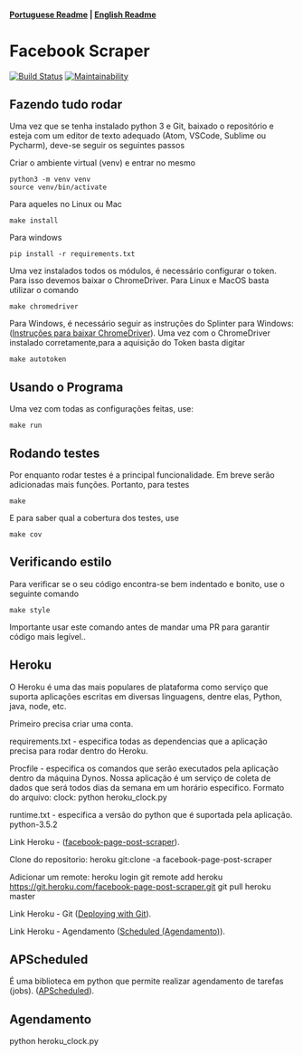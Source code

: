 
####  [Portuguese Readme](./README.md)  |  [English Readme](./Language/English/README.md)

# Facebook Scraper

[![Build Status](https://travis-ci.org/unb-cic-esw/facebook-page-post-scraper.svg?branch=master)](https://travis-ci.org/unb-cic-esw/facebook-page-post-scraper)
[![Maintainability](https://api.codeclimate.com/v1/badges/6d78fb4221b49847ca9c/maintainability)](https://codeclimate.com/github/unb-cic-esw/facebook-page-post-scraper/maintainability)

## Fazendo tudo rodar

Uma vez que se tenha instalado python 3 e Git, baixado o repositório e
esteja com um editor de texto adequado (Atom, VSCode, Sublime ou Pycharm), deve-se
seguir os seguintes passos

Criar o ambiente virtual (venv) e entrar no mesmo
```
python3 -m venv venv
source venv/bin/activate
```

Para aqueles no Linux ou Mac
```
make install
```

Para windows
```
pip install -r requirements.txt
```

Uma vez instalados todos os módulos, é necessário configurar o token.
Para isso devemos baixar o ChromeDriver. Para Linux e MacOS basta utilizar o comando
```
make chromedriver
```
Para Windows, é necessário seguir as instruções do Splinter para Windows:([Instruções para baixar ChromeDriver](https://splinter.readthedocs.io/en/latest/drivers/chrome.html)).
Uma vez com o ChromeDriver instalado corretamente,para a aquisição do Token basta digitar
```
make autotoken
```
## Usando o Programa

Uma vez com todas as configurações feitas, use:
```
make run
```

## Rodando testes

Por enquanto rodar testes é a principal funcionalidade. Em breve serão adicionadas mais funções. Portanto, para testes

```
make
```
E para saber qual a cobertura dos testes, use
```
make cov
```

## Verificando estilo

Para verificar se o seu código encontra-se bem indentado e bonito, use o seguinte comando

```
make style
```
Importante usar este comando antes de mandar uma PR para garantir código mais legível..

## Heroku

O Heroku é uma das mais populares de plataforma como serviço que suporta aplicações escritas em diversas linguagens, dentre elas, Python, java, node, etc.

Primeiro precisa criar uma conta.

requirements.txt - especifica todas as dependencias que a aplicação precisa para rodar dentro do Heroku.

Procfile - especifica os comandos que serão executados pela aplicação dentro da máquina Dynos. Nossa aplicação é um serviço de coleta de dados que será todos dias da semana em um horário especifico.
Formato do arquivo:
clock: python heroku_clock.py

runtime.txt - especifica a versão do python que é suportada pela aplicação.
python-3.5.2

Link Heroku - ([facebook-page-post-scraper](https://dashboard.heroku.com/apps/facebook-page-post-scraper)).

Clone do repositorio:
heroku git:clone -a facebook-page-post-scraper

Adicionar um remote:
heroku login
git remote add heroku https://git.heroku.com/facebook-page-post-scraper.git
git pull heroku master

Link Heroku - Git ([Deploying with Git](https://devcenter.heroku.com/articles/git)).

Link Heroku - Agendamento ([Scheduled (Agendamento)](https://devcenter.heroku.com/articles/scheduled-jobs-custom-clock-processes)).

## APScheduled

É uma biblioteca em python que permite realizar agendamento de tarefas (jobs). ([APScheduled](http://apscheduler.readthedocs.io/en/latest/modules/triggers/cron.html)).

## Agendamento

python heroku_clock.py
